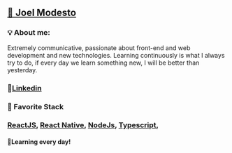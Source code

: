 <h2>
    <a href="https://github.com/joelmss93">🔗 Joel Modesto</a>
</h2>

<h3>💡 About me:</h3>
Extremely communicative, passionate about front-end and web development and new technologies.
Learning continuously is what I always try to do, if every day we learn something new, I will be better than yesterday.

<h3>
    📄<a href="https://www.linkedin.com/in/joel-modesto/">Linkedin</a>
</h3>

<h3>🚀 Favorite Stack<h3>
    <a href="https://pt-br.reactjs.org/">ReactJS</a>,
    <a href="https://reactnative.dev/">React Native</a>,
    <a href="https://nodejs.org/en/">NodeJs</a>,
    <a href="https://www.typescriptlang.org/">Typescript</a>,

<h4>🌱Learning every day!</h4>
    



    
   


<!--
**joelmss93/joelmss93** is a ✨ _special_ ✨ repository because its `README.md` (this file) appears on your GitHub profile.

Here are some ideas to get you started:

- 🔭 I’m currently working on ...
- 🌱 I’m currently learning ReactJS, React Native, NodeJS, Typescript, MongoDB, PostgreSQL ...
- 👯 I’m looking to collaborate on ...
- 🤔 I’m looking for help with ...
- 💬 Ask me about ...
- 📫 How to reach me: ...
- 😄 Pronouns: ...
- ⚡ Fun fact: ...
-->
